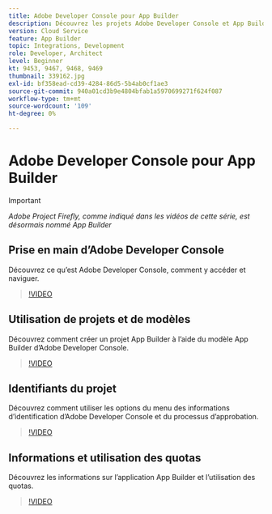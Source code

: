 ```yaml
---
title: Adobe Developer Console pour App Builder
description: Découvrez les projets Adobe Developer Console et App Builder.
version: Cloud Service
feature: App Builder
topic: Integrations, Development
role: Developer, Architect
level: Beginner
kt: 9453, 9467, 9468, 9469
thumbnail: 339162.jpg
exl-id: bf358ead-cd39-4284-86d5-5b4ab0cf1ae3
source-git-commit: 940a01cd3b9e4804bfab1a5970699271f624f087
workflow-type: tm+mt
source-wordcount: '109'
ht-degree: 0%

---
```


# Adobe Developer Console pour App Builder

>[!IMPORTANT]
>
> _Adobe Project Firefly, comme indiqué dans les vidéos de cette série, est désormais nommé App Builder_

## Prise en main d’Adobe Developer Console

Découvrez ce qu’est Adobe Developer Console, comment y accéder et naviguer.

>[!VIDEO](https://video.tv.adobe.com/v/339162/?quality=12&learn=on)

## Utilisation de projets et de modèles

Découvrez comment créer un projet App Builder à l’aide du modèle App Builder d’Adobe Developer Console.

>[!VIDEO](https://video.tv.adobe.com/v/339163/?quality=12&learn=on)

## Identifiants du projet

Découvrez comment utiliser les options du menu des informations d’identification d’Adobe Developer Console et du processus d’approbation.

>[!VIDEO](https://video.tv.adobe.com/v/339164/?quality=12&learn=on)

## Informations et utilisation des quotas

Découvrez les informations sur l’application App Builder et l’utilisation des quotas.

>[!VIDEO](https://video.tv.adobe.com/v/339165/?quality=12&learn=on)
